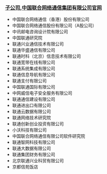 ### [子公司,中国联合网络通信集团有限公司官网](https://www.chinaunicom.cn/city/index.html)

*   中国联合网络通信（香港）股份有限公司
*   中国联合网络通信股份有限公司（A股公司）
*   中讯邮电咨询设计院有限公司
*   中国联通研究院
*   联通兴业通信技术有限公司
*   联通华盛通信有限公司
*   联通时科（北京）信息技术有限公司
*   联通宽带在线有限公司
*   联通系统集成有限公司
*   联通信息导航有限公司
*   联通支付有限公司
*   中国联通国际有限公司
*   中网威信电子安全服务有限公司
*   联通通信建设有限公司
*   联通进出口有限公司
*   联通云数据有限公司
*   联通网络技术研究院
*   联通创新创业投资有限公司
*   小沃科技有限公司
*   中国联合网络通信有限公司软件研究院
*   联通智网科技有限公司
*   联通大数据有限公司
*   联通集团财务有限公司
*   北京联通兴业科贸有限公司
*   京都信苑饭店